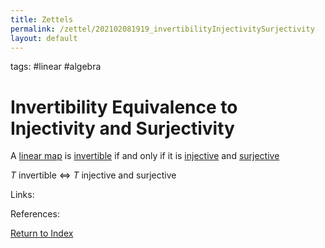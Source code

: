 ```yaml
---
title: Zettels
permalink: /zettel/202102081919_invertibilityInjectivitySurjectivity
layout: default
---
```

tags: #linear #algebra

# Invertibility Equivalence to Injectivity and Surjectivity

A [linear map](202102071416_linearMapDefinition) is [invertible](202102081851_invertibleMap) if and only if 
it is [injective](202102071749_injectiveDefinition) and [surjective](202102071809_surjectiveDefinition)

$T$ invertible $\iff$ $T$ injective and surjective

Links: 

References: 

[Return to Index](index)